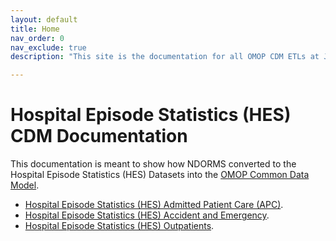 ```yaml
---
layout: default
title: Home
nav_order: 0
nav_exclude: true
description: "This site is the documentation for all OMOP CDM ETLs at Janssen Research & Development"

---
```


# Hospital Episode Statistics (HES) CDM Documentation

This documentation is meant to show how NDORMS converted to the Hospital Episode Statistics (HES) Datasets into the [OMOP Common Data Model](https://ohdsi.github.io/CommonDataModel).

* [Hospital Episode Statistics (HES) Admitted Patient Care (APC)](https://oxford-pharmacoepi.github.io/etl_ndorms/docs/HES_APC).
* [Hospital Episode Statistics (HES) Accident and Emergency](https://oxford-pharmacoepi.github.io/etl_ndorms/docs/HES_AE).
* [Hospital Episode Statistics (HES) Outpatients](https://oxford-pharmacoepi.github.io/etl_ndorms/docs/HES_OP).
